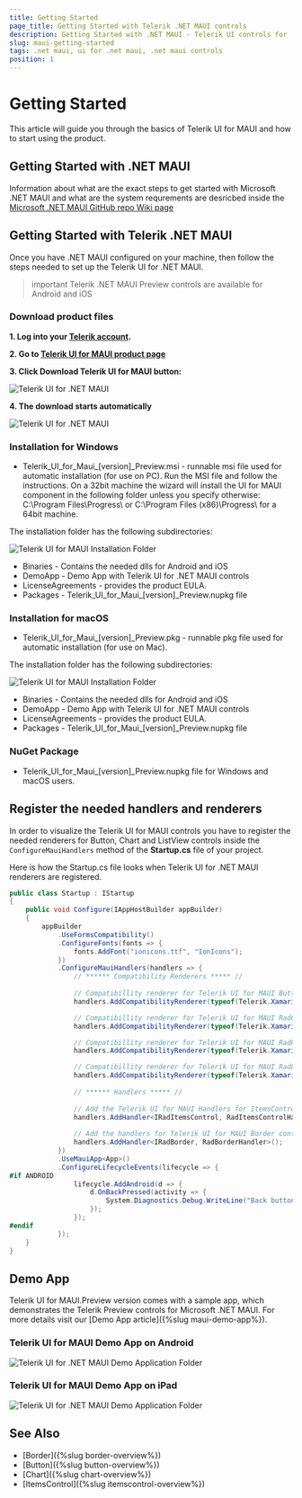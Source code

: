 ```yaml
---
title: Getting Started
page_title: Getting Started with Telerik .NET MAUI controls
description: Getting Started with .NET MAUI - Telerik UI controls for .NET MAUI
slug: maui-getting-started
tags: .net maui, ui for .net maui, .net maui controls
position: 1
---
```


# Getting Started

This article will guide you through the basics of Telerik UI for MAUI and how to start using the product.

## Getting Started with .NET MAUI

Information about what are the exact steps to get started with Microsoft .NET MAUI and what are the system requrements are desricbed inside the [Microsoft .NET MAUI GitHub repo Wiki page](https://github.com/dotnet/maui/wiki/Getting-Started)

## Getting Started with Telerik .NET MAUI

Once you have .NET MAUI configured on your machine, then follow the steps needed to set up the Telerik UI for .NET MAUI. 

>important Telerik .NET MAUI Preview controls are available for Android and iOS

### Download product files

**1. Log into your [Telerik account](https://www.telerik.com/account/).**

**2. Go to [Telerik UI for MAUI product page](https://www.telerik.com/maui-ui)**

**3. Click Download Telerik UI for MAUI button:**

![Telerik UI for .NET MAUI](images/download_maui.png)

**4. The download starts automatically**

![Telerik UI for .NET MAUI](images/downloading-maui.png)

### Installation for Windows

* Telerik_UI_for_Maui_[version]_Preview.msi - runnable msi file used for automatic installation (for use on PC). Run the MSI file and follow the instructions. On a 32bit machine the wizard will install the UI for MAUI component in the following folder unless you specify otherwise: C:\Program Files\Progress\ or C:\Program Files (x86)\Progress\ for a 64bit machine.

The installation folder has the following subdirectories:

![Telerik UI for MAUI Installation Folder](images/telerik-ui-for-maui-installation-folder.png)

* Binaries - Contains the needed dlls for Android and iOS 
* DemoApp - Demo App with Telerik UI for .NET MAUI controls
* LicenseAgreements - provides the product EULA.
* Packages - Telerik_UI_for_Maui_[version]_Preview.nupkg file

### Installation for macOS

* Telerik_UI_for_Maui_[version]_Preview.pkg - runnable pkg file used for automatic installation (for use on Mac).

The installation folder has the following subdirectories:

![Telerik UI for MAUI Installation Folder](images/installation-macos.png)

* Binaries - Contains the needed dlls for Android and iOS 
* DemoApp - Demo App with Telerik UI for .NET MAUI controls
* LicenseAgreements - provides the product EULA.
* Packages - Telerik_UI_for_Maui_[version]_Preview.nupkg file

### NuGet Package

* Telerik_UI_for_Maui_[version]_Preview.nupkg file for Windows and macOS users.

## Register the needed handlers and renderers

In order to visualize the Telerik UI for MAUI controls you have to register the needed renderers for Button, Chart and ListView controls inside the `ConfigureMauiHandlers` method of the **Startup.cs** file of your project. 

Here is how the Startup.cs file looks when Telerik UI for .NET MAUI renderers are registered.

```C#
public class Startup : IStartup
{
    public void Configure(IAppHostBuilder appBuilder)
    {
        appBuilder
            .UseFormsCompatibility()
            .ConfigureFonts(fonts => {
                fonts.AddFont("ionicons.ttf", "IonIcons");
            })
            .ConfigureMauiHandlers(handlers => {
                // ****** Compatibility Renderers ***** //
				
                // Compatibillity renderer for Telerik UI for MAUI Button control
                handlers.AddCompatibilityRenderer(typeof(Telerik.XamarinForms.Input.RadButton), typeof(InputRenderer.ButtonRenderer));

                // Compatibillity renderer for Telerik UI for MAUI RadCartesianChart control
                handlers.AddCompatibilityRenderer(typeof(Telerik.XamarinForms.Chart.RadCartesianChart), typeof(ChartRenderer.CartesianChartRenderer));

                // Compatibillity renderer for Telerik UI for MAUI RadPieChart control
                handlers.AddCompatibilityRenderer(typeof(Telerik.XamarinForms.Chart.RadPieChart), typeof(ChartRenderer.PieChartRenderer));

                // Compatibillity renderer for Telerik UI for MAUI RadListView control
                handlers.AddCompatibilityRenderer(typeof(Telerik.XamarinForms.DataControls.RadListView), typeof(DataControlsRenderer.ListViewRenderer));
                                                
                // ****** Handlers ***** //       
				                        
                // Add the Telerik UI for MAUI Handlers for ItemsControl control
                handlers.AddHandler<IRadItemsControl, RadItemsControlHandler>();
                                                
                // Add the handlers for Telerik UI for MAUI Border control
                handlers.AddHandler<IRadBorder, RadBorderHandler>();
            })
            .UseMauiApp<App>()
            .ConfigureLifecycleEvents(lifecycle => {
#if ANDROID
                lifecycle.AddAndroid(d => {
                    d.OnBackPressed(activity => {
                        System.Diagnostics.Debug.WriteLine("Back button pressed!");
                    });
                });
#endif
            });
    }
}
```

## Demo App

Telerik UI for MAUI.Preview version comes with a sample app, which demonstrates the Telerik Preview controls for Microsoft .NET MAUI. For more details visit our [Demo App article]({%slug maui-demo-app%}).

### Telerik UI for MAUI Demo App on Android

![Telerik UI for .NET MAUI Demo Application Folder](images/demo.png)

### Telerik UI for MAUI Demo App on iPad

![Telerik UI for .NET MAUI Demo Application Folder](images/demo-ipad.png)

## See Also

* [Border]({%slug border-overview%})
* [Button]({%slug button-overview%})
* [Chart]({%slug chart-overview%})
* [ItemsControl]({%slug itemscontrol-overview%})
